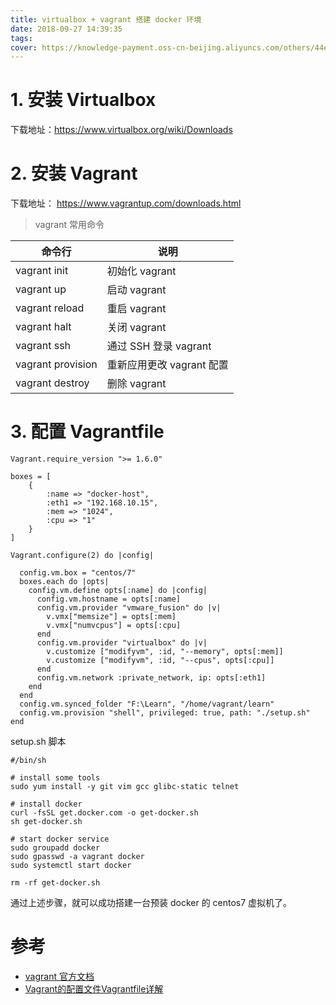 ```yaml
---
title: virtualbox + vagrant 搭建 docker 环境
date: 2018-09-27 14:39:35
tags:
cover: https://knowledge-payment.oss-cn-beijing.aliyuncs.com/others/44e818397558c3770b38c6978f35cbb6.png
---
```


# 1. 安装 Virtualbox

下载地址：https://www.virtualbox.org/wiki/Downloads


# 2. 安装 Vagrant

下载地址： https://www.vagrantup.com/downloads.html

> vagrant 常用命令

命令行 | 说明 |
| -- | -- |
| vagrant init | 初始化 vagrant |
| vagrant up | 启动 vagrant |
| vagrant reload |  重启 vagrant |
| vagrant halt | 关闭 vagrant |
| vagrant ssh | 通过 SSH 登录 vagrant |
| vagrant provision | 重新应用更改 vagrant 配置 |
| vagrant destroy | 删除 vagrant |


# 3. 配置 Vagrantfile

```
Vagrant.require_version ">= 1.6.0"

boxes = [
    {
        :name => "docker-host",
        :eth1 => "192.168.10.15",
        :mem => "1024",
        :cpu => "1"
    }
]

Vagrant.configure(2) do |config|

  config.vm.box = "centos/7"
  boxes.each do |opts|
    config.vm.define opts[:name] do |config|
      config.vm.hostname = opts[:name]
      config.vm.provider "vmware_fusion" do |v|
        v.vmx["memsize"] = opts[:mem]
        v.vmx["numvcpus"] = opts[:cpu]
      end
      config.vm.provider "virtualbox" do |v|
        v.customize ["modifyvm", :id, "--memory", opts[:mem]]
        v.customize ["modifyvm", :id, "--cpus", opts[:cpu]]
      end
      config.vm.network :private_network, ip: opts[:eth1]
    end
  end
  config.vm.synced_folder "F:\Learn", "/home/vagrant/learn"
  config.vm.provision "shell", privileged: true, path: "./setup.sh"
end
```

setup.sh 脚本
```
#/bin/sh

# install some tools
sudo yum install -y git vim gcc glibc-static telnet

# install docker
curl -fsSL get.docker.com -o get-docker.sh
sh get-docker.sh

# start docker service
sudo groupadd docker
sudo gpasswd -a vagrant docker
sudo systemctl start docker

rm -rf get-docker.sh
```

通过上述步骤，就可以成功搭建一台预装 docker 的 centos7 虚拟机了。


# 参考

* [vagrant 官方文档](https://www.vagrantup.com/docs/)
* [Vagrant的配置文件Vagrantfile详解](https://blog.csdn.net/u011781521/article/details/80291765)
